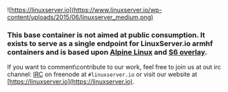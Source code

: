 ![https://linuxserver.io](https://www.linuxserver.io/wp-content/uploads/2015/06/linuxserver_medium.png)

### This base container is not aimed at public consumption. It exists to serve as a single endpoint for LinuxServer.io armhf containers and is based upon [Alpine Linux](https://hub.docker.com/_/alpine/) and [S6 overlay](https://github.com/just-containers/s6-overlay).

If you want to comment\contribute to our work, feel free to join us at out irc channel:
[IRC](https://www.linuxserver.io/index.php/irc/) on freenode at `#linuxserver.io` or visit our website at [https://linuxserver.io](https://linuxserver.io).
